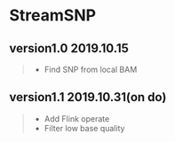 # StreamSNP
## version1.0        2019.10.15
> - Find SNP from local BAM

## version1.1        2019.10.31(on do)
> - Add Flink operate
> - Filter low base quality
